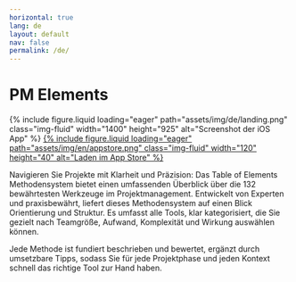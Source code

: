 ```yaml
---
horizontal: true
lang: de
layout: default
nav: false
permalink: /de/
---
```


<div class="landing">
  <h1>PM Elements</h1>
  {% include figure.liquid loading="eager" path="assets/img/de/landing.png" class="img-fluid" width="1400" height="925" alt="Screenshot der iOS App" %}
  <a href="https://apps.apple.com/us/app/pm-elements/id6738084498">
    {% include figure.liquid loading="eager" path="assets/img/en/appstore.png" class="img-fluid" width="120" height="40" alt="Laden im App Store" %}
  </a>
  <p>Navigieren Sie Projekte mit Klarheit und Präzision: Das Table of Elements Methodensystem bietet einen umfassenden Überblick über die 132 bewährtesten Werkzeuge im Projektmanagement. Entwickelt von Experten und praxisbewährt, liefert dieses Methodensystem auf einen Blick Orientierung und Struktur. Es umfasst alle Tools, klar kategorisiert, die Sie gezielt nach Teamgröße, Aufwand, Komplexität und Wirkung auswählen können.</p>
  <p>Jede Methode ist fundiert beschrieben und bewertet, ergänzt durch umsetzbare Tipps, sodass Sie für jede Projektphase und jeden Kontext schnell das richtige Tool zur Hand haben.</p>
</div>
